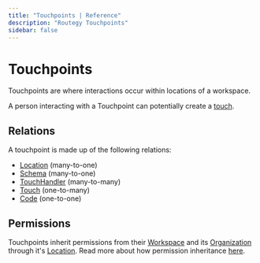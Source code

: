 ```yaml
---
title: "Touchpoints | Reference"
description: "Routegy Touchpoints"
sidebar: false
---
```


# Touchpoints

Touchpoints are where interactions occur within locations of a workspace.

A person interacting with a Touchpoint can potentially create a [touch](/reference/touches.html).

## Relations

A touchpoint is made up of the following relations:

* [Location](/reference/locations.html) (many-to-one)
* [Schema](/reference/schemas.html) (many-to-one)
* [TouchHandler](/reference/touch-handlers.html) (many-to-many)
* [Touch](/reference/touches.html) (one-to-many)
* [Code](/reference/codes.html) (one-to-one)

## Permissions

Touchpoints inherit permissions from their [Workspace](/reference/workspaces.html) and its [Organization](/reference/organizations.html) through it's [Location](/reference/locations.html). Read more about how permission inheritance [here](/reference/permissions.html).
